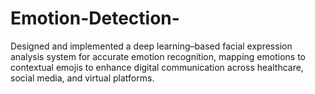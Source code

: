 # Emotion-Detection-
Designed and implemented a deep learning–based facial expression analysis system for accurate emotion recognition, mapping emotions to contextual emojis to enhance digital communication across healthcare, social media, and virtual platforms.

